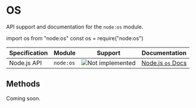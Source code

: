 # OS

API support and documentation for the `node:os` module.

<tabs>
    <tab title="ESM">
        <code-block lang="javascript">import os from "node:os"</code-block>
    </tab>
    <tab title="CJS">
        <code-block lang="javascript">const os = require("node:os")</code-block>
    </tab>
</tabs>

| Specification | Module    | Support                                                                    | Documentation                                        |
|---------------|-----------|----------------------------------------------------------------------------|------------------------------------------------------|
| Node.js API   | `node:os` | ![Not implemented](https://img.shields.io/badge/-Not%20implemented-yellow) | [Node.js `os` Docs](https://nodejs.org/api/os.html)  |

## Methods

Coming soon.
